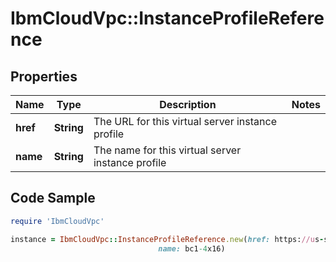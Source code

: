 # IbmCloudVpc::InstanceProfileReference

## Properties

Name | Type | Description | Notes
------------ | ------------- | ------------- | -------------
**href** | **String** | The URL for this virtual server instance profile | 
**name** | **String** | The name for this virtual server instance profile | 

## Code Sample

```ruby
require 'IbmCloudVpc'

instance = IbmCloudVpc::InstanceProfileReference.new(href: https://us-south.iaas.cloud.ibm.com/v1/instance/profiles/bc1-4x16,
                                 name: bc1-4x16)
```


